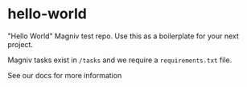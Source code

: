 # hello-world
"Hello World" Magniv test repo. Use this as a boilerplate for your next project.

Magniv tasks exist in `/tasks` and we require a `requirements.txt` file.

See our docs for more information